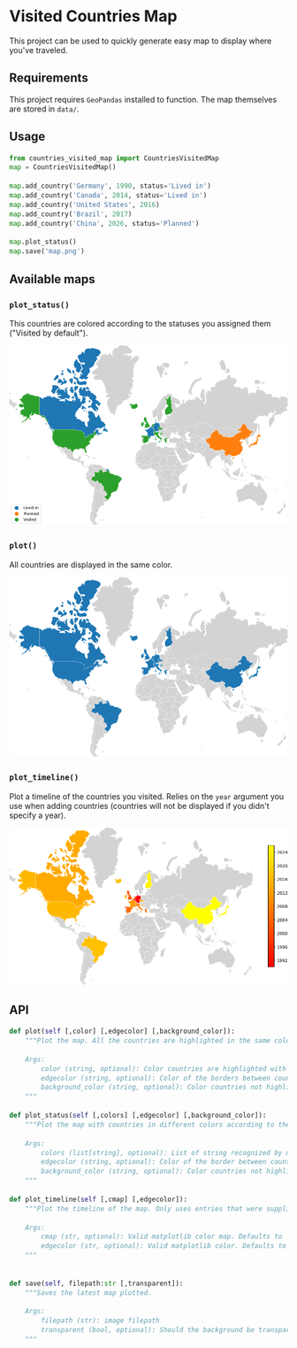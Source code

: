 # Visited Countries Map
This project can be used to quickly generate easy map to display where you've traveled.

## Requirements
This project requires `GeoPandas` installed to function. The map themselves are stored in `data/`.

## Usage
```python
from countries_visited_map import CountriesVisitedMap
map = CountriesVisitedMap()

map.add_country('Germany', 1990, status='Lived in')
map.add_country('Canada', 2014, status='Lived in')
map.add_country('United States', 2016)
map.add_country('Brazil', 2017)
map.add_country('China', 2026, status='Planned')

map.plot_status()
map.save('map.png')
```

## Available maps

### `plot_status()`
This countries are colored according to the statuses you assigned them ("Visited by default").

![plot_status](images/plot_status.png)

### `plot()`
All countries are displayed in the same color.

![plot_status](images/plot.png)

### `plot_timeline()`
Plot a timeline of the countries you visited. Relies on the `year` argument you use when adding countries (countries will not be displayed if you didn't specify a year).

![plot_status](images/plot_timeline.png)




## API 
```python
def plot(self [,color] [,edgecolor] [,background_color]):
    """Plot the map. All the countries are highlighted in the same color.

    Args:
        color (string, optional): Color countries are highlighted with (as recognized by matplotlib).Defaults to DEFAULT_COLOR.
        edgecolor (string, optional): Color of the borders between countries. Defaults to EDGE_COLOR.
        background_color (string, optional): Color countries not highlighted are displayed in. Defaults to BACKGROUND_COLOR.
    """
    
def plot_status(self [,colors] [,edgecolor] [,background_color]):
    """Plot the map with countries in different colors according to the status given to them.

    Args:
        colors (list[string], optional): List of string recognized by matplotlib. The color will be applied in alphabetical order.             Defaults to COLOR_MAP.
        edgecolor (string, optional): Color of the border between countries. Defaults to EDGE_COLOR.
        background_color (string, optional): Color countries not highlighted are displayed in. Defaults to BACKGROUND_COLOR.
    """
    
def plot_timeline(self [,cmap] [,edgecolor]):
    """Plot the timeline of the map. Only uses entries that were supplied a year.

    Args:
        cmap (str, optional): Valid matplotlib color map. Defaults to 'autumn'.
        edgecolor (str, optional): Valid matplotlib color. Defaults to EDGE_COLOR.
    """
    

def save(self, filepath:str [,transparent]):
    """Saves the latest map plotted.

    Args:
        filepath (str): image filepath
        transparent (bool, optional): Should the background be transparent. Defaults to True.
    """
```